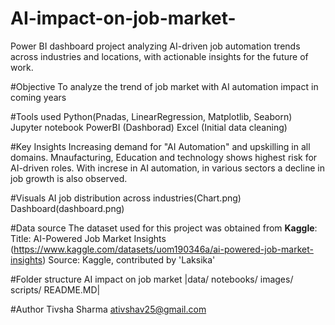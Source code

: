 # AI-impact-on-job-market-
Power BI dashboard project analyzing AI-driven job automation trends across industries and locations, with actionable insights for the future of work.

#Objective 
To analyze the trend of job market with AI automation impact in coming years

#Tools used 
Python(Pnadas, LinearRegression, Matplotlib, Seaborn)
Jupyter notebook
PowerBI (Dashborad)
Excel (Initial data cleaning)

#Key Insights 
Increasing demand for "AI Automation" and upskilling in all domains. 
Mnaufacturing, Education and technology shows highest risk for AI-driven roles. 
With increse in AI automation, in various sectors a decline in job growth is also observed.

#Visuals
AI job distribution across industries(Chart.png)
Dashboard(dashboard.png)

#Data source 
The dataset used for this project was obtained from **Kaggle**:
Title: AI-Powered Job Market Insights (https://www.kaggle.com/datasets/uom190346a/ai-powered-job-market-insights)
Source: Kaggle, contributed by 'Laksika'

#Folder structure 
AI impact on job market 
|data/
notebooks/
images/
scripts/
README.MD|

#Author 
Tivsha Sharma 
ativshav25@gmail.com 
